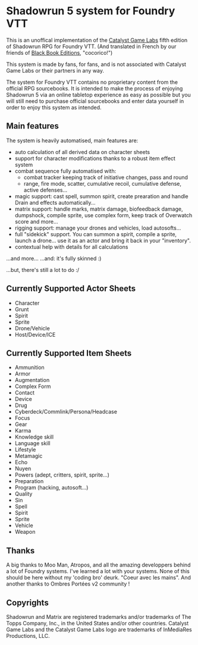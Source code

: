 # Shadowrun 5 system for Foundry VTT
This is an unoffical implementation of the [Catalyst Game Labs](https://www.catalystgamelabs.com/shadowrun/) fifth edition of Shadowrun RPG for Foundry VTT. (And translated in French by our friends of [Black Book Editions](https://www.black-book-editions.fr/), "cocorico!") 

This system is made by fans, for fans, and is not associated with Catalyst Game Labs or their partners in any way.

The system for Foundry VTT contains no proprietary content from the official RPG sourcebooks. It is intended to make the process of enjoying Shadowrun 5 via an online tabletop experience as easy as possible but you will still need to purchase official sourcebooks and enter data yourself in order to enjoy this system as intended.

## Main features
The system is heavily automatised, main features are:
- auto calculation of all derived data on character sheets
- support for character modifications thanks to a robust item effect system
- combat sequence fully automatised with: 
    - combat tracker keeping track of initiative changes, pass and round
    - range, fire mode, scatter, cumulative recoil, cumulative defense, active defenses...
- magic support: cast spell, summon spirit, create prearation and handle Drain and effects automatically...
- matrix support: handle marks, matrix damage, biofeedback damage, dumpshock, compile sprite, use complex form, keep track of Overwatch score and more...
- rigging support: manage your drones and vehicles, load autosofts...
- full "sidekick" support. You can summon a spirit, compile a sprite, launch a drone... use it as an actor and bring it back in your "inventory".
- contextual help with details for all calculations

...and more...
...and: it's fully skinned :)

...but, there's still a lot to do :/

## Currently Supported Actor Sheets
- Character
- Grunt
- Spirit
- Sprite
- Drone/Vehicle
- Host/Device/ICE

## Currently Supported Item Sheets
- Ammunition
- Armor
- Augmentation
- Complex Form
- Contact
- Device
- Drug
- Cyberdeck/Commlink/Persona/Headcase
- Focus
- Gear
- Karma
- Knowledge skill
- Language skill
- Lifestyle
- Metamagic
- Echo
- Nuyen
- Powers (adept, critters, spirit, sprite...)
- Preparation
- Program (hacking, autosoft...)
- Quality
- Sin
- Spell
- Spirit
- Sprite
- Vehicle
- Weapon

## Thanks
A big thanks to Moo Man, Atropos, and all the amazing developpers behind a lot of Foundry systems. I've learned a lot with your systems.
None of this should be here without my 'coding bro' deurk. "Coeur avec les mains".
And another thanks to Ombres Portées v2 community !

## Copyrights
Shadowrun and Matrix are registered trademarks and/or trademarks of The Topps Company, Inc., in the United States and/or other countries. Catalyst Game Labs and the Catalyst Game Labs logo are trademarks of InMediaRes Productions, LLC.

